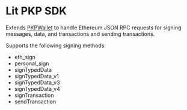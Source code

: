 # Lit PKP SDK

Extends [PKPWallet](https://github.com/LIT-Protocol/pkp-ethers.js/tree/main/packages/wallet) to handle Ethereum JSON RPC requests for signing messages, data, and transactions and sending transactions.

Supports the following signing methods:

- eth_sign
- personal_sign
- signTypedData
- signTypedData_v1
- signTypedData_v3
- signTypedData_v4
- signTransaction
- sendTransaction
